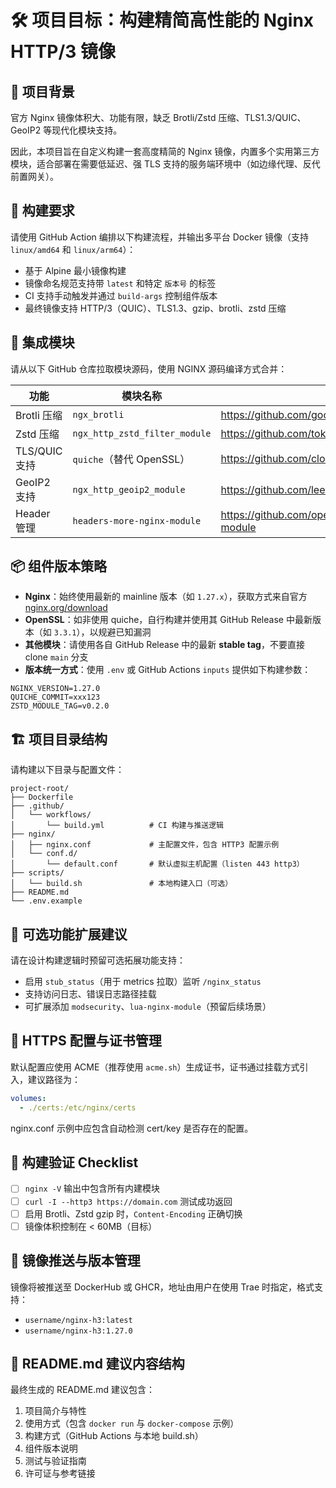 # 🛠️ 项目目标：构建精简高性能的 Nginx HTTP/3 镜像

## 🔧 项目背景

官方 Nginx 镜像体积大、功能有限，缺乏 Brotli/Zstd 压缩、TLS1.3/QUIC、GeoIP2 等现代化模块支持。

因此，本项目旨在自定义构建一套高度精简的 Nginx 镜像，内置多个实用第三方模块，适合部署在需要低延迟、强 TLS 支持的服务端环境中（如边缘代理、反代前置网关）。

## 🎯 构建要求

请使用 GitHub Action 编排以下构建流程，并输出多平台 Docker 镜像（支持 `linux/amd64` 和 `linux/arm64`）：

- 基于 Alpine 最小镜像构建
- 镜像命名规范支持带 `latest` 和特定 `版本号` 的标签
- CI 支持手动触发并通过 `build-args` 控制组件版本
- 最终镜像支持 HTTP/3（QUIC）、TLS1.3、gzip、brotli、zstd 压缩

## 🧩 集成模块

请从以下 GitHub 仓库拉取模块源码，使用 NGINX 源码编译方式合并：

| 功能         | 模块名称                                  | 地址 |
|--------------|--------------------------------------------|------|
| Brotli 压缩   | `ngx_brotli`                              | https://github.com/google/ngx_brotli |
| Zstd 压缩     | `ngx_http_zstd_filter_module`             | https://github.com/tokers/ngx_http_zstd_filter_module |
| TLS/QUIC 支持 | `quiche`（替代 OpenSSL）                  | https://github.com/cloudflare/quiche |
| GeoIP2 支持   | `ngx_http_geoip2_module`                  | https://github.com/leev/ngx_http_geoip2_module |
| Header 管理   | `headers-more-nginx-module`               | https://github.com/openresty/headers-more-nginx-module |

## 📦 组件版本策略

- **Nginx**：始终使用最新的 mainline 版本（如 `1.27.x`），获取方式来自官方 [nginx.org/download](https://nginx.org/en/download.html)
- **OpenSSL**：如非使用 quiche，自行构建并使用其 GitHub Release 中最新版本（如 `3.3.1`），以规避已知漏洞
- **其他模块**：请使用各自 GitHub Release 中的最新 **stable tag**，不要直接 clone `main` 分支
- **版本统一方式**：使用 `.env` 或 GitHub Actions `inputs` 提供如下构建参数：

```env
NGINX_VERSION=1.27.0
QUICHE_COMMIT=xxx123
ZSTD_MODULE_TAG=v0.2.0
```

## 🏗️ 项目目录结构

请构建以下目录与配置文件：

```
project-root/
├── Dockerfile
├── .github/
│   └── workflows/
│       └── build.yml          # CI 构建与推送逻辑
├── nginx/
│   ├── nginx.conf             # 主配置文件，包含 HTTP3 配置示例
│   └── conf.d/
│       └── default.conf       # 默认虚拟主机配置（listen 443 http3）
├── scripts/
│   └── build.sh               # 本地构建入口（可选）
├── README.md
└── .env.example
```

## 🔌 可选功能扩展建议

请在设计构建逻辑时预留可选拓展功能支持：

- 启用 `stub_status`（用于 metrics 拉取）监听 `/nginx_status`
- 支持访问日志、错误日志路径挂载
- 可扩展添加 `modsecurity`、`lua-nginx-module`（预留后续场景）

## 🔐 HTTPS 配置与证书管理

默认配置应使用 ACME（推荐使用 `acme.sh`）生成证书，证书通过挂载方式引入，建议路径为：

```yaml
volumes:
  - ./certs:/etc/nginx/certs
```

nginx.conf 示例中应包含自动检测 cert/key 是否存在的配置。

## 🧪 构建验证 Checklist

- [ ] `nginx -V` 输出中包含所有内建模块
- [ ] `curl -I --http3 https://domain.com` 测试成功返回
- [ ] 启用 Brotli、Zstd gzip 时，`Content-Encoding` 正确切换
- [ ] 镜像体积控制在 < 60MB（目标）

## 🚀 镜像推送与版本管理

镜像将被推送至 DockerHub 或 GHCR，地址由用户在使用 Trae 时指定，格式支持：

- `username/nginx-h3:latest`
- `username/nginx-h3:1.27.0`

## 📝 README.md 建议内容结构

最终生成的 README.md 建议包含：

1. 项目简介与特性
2. 使用方式（包含 `docker run` 与 `docker-compose` 示例）
3. 构建方式（GitHub Actions 与本地 build.sh）
4. 组件版本说明
5. 测试与验证指南
6. 许可证与参考链接
